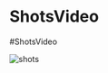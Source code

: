 # ShotsVideo
#ShotsVideo

![shots](https://user-images.githubusercontent.com/61373662/118823294-80e5fb80-b8d6-11eb-9cfa-8bff808b21d2.gif)
